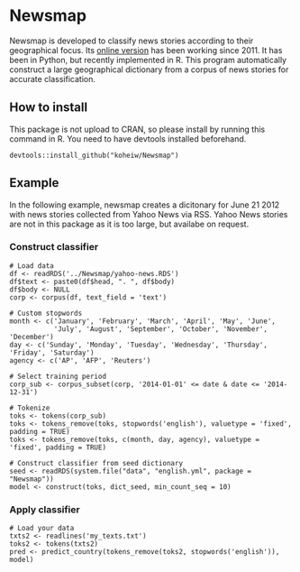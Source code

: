 # Newsmap
Newsmap is developed to classify news stories according to their geographical focus. Its [online version](http://example.com "International Newsmap") has been working since 2011. It has been in Python, but recently implemented in R. This program automatically construct a large geographical dictionary from a corpus of news stories for accurate classification.

## How to install
This package is not upload to CRAN, so please install by running this command in R. You need to have devtools installed beforehand.
```
devtools::install_github("koheiw/Newsmap")
```

## Example
In the following example, newsmap creates a dicitonary for June 21 2012 with news stories collected from Yahoo News via RSS. Yahoo News stories are not in this package as it is too large, but availabe on request.

### Construct classifier 
```
# Load data
df <- readRDS('../Newsmap/yahoo-news.RDS')
df$text <- paste0(df$head, ". ", df$body)
df$body <- NULL
corp <- corpus(df, text_field = 'text')

# Custom stopwords
month <- c('January', 'February', 'March', 'April', 'May', 'June',
           'July', 'August', 'September', 'October', 'November', 'December')
day <- c('Sunday', 'Monday', 'Tuesday', 'Wednesday', 'Thursday', 'Friday', 'Saturday')
agency <- c('AP', 'AFP', 'Reuters')

# Select training period
corp_sub <- corpus_subset(corp, '2014-01-01' <= date & date <= '2014-12-31')

# Tokenize
toks <- tokens(corp_sub)
toks <- tokens_remove(toks, stopwords('english'), valuetype = 'fixed', padding = TRUE)
toks <- tokens_remove(toks, c(month, day, agency), valuetype = 'fixed', padding = TRUE)

# Construct classifier from seed dictionary
seed <- readRDS(system.file("data", "english.yml", package = "Newsmap"))
model <- construct(toks, dict_seed, min_count_seq = 10)

```

### Apply classifier 
```
# Load your data
txts2 <- readlines('my_texts.txt')
toks2 <- tokens(txts2)
pred <- predict_country(tokens_remove(toks2, stopwords('english')), model)
```
